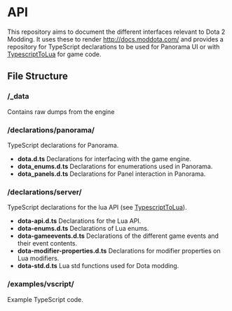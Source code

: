 # API
This repository aims to document the different interfaces relevant to Dota 2 Modding. It uses these to render http://docs.moddota.com/ and provides a repository for TypeScript declarations to be used for Panorama UI or with [TypescriptToLua](https://github.com/Perryvw/TypescriptToLua) for game code.

## File Structure
### /_data
Contains raw dumps from the engine

### /declarations/panorama/
TypeScript declarations for Panorama.
* **dota.d.ts** Declarations for interfacing with the game engine.
* **dota_enums.d.ts** Declarations for enumerations used in Panorama.
* **dota_panels.d.ts** Declarations for Panel interaction in Panorama.

### /declarations/server/
TypeScript declarations for the lua API (see [TypescriptToLua](https://github.com/Perryvw/TypescriptToLua)).
* **dota-api.d.ts** Declarations for the Lua API.
* **dota-enums.d.ts** Declarations of Lua enums.
* **dota-gameevents.d.ts** Declarations of the different game events and their event contents.
* **dota-modifier-properties.d.ts** Declarations for modifier properties on Lua modifiers.
* **dota-std.d.ts** Lua std functions used for Dota modding.

### /examples/vscript/
Example TypeScript code.
